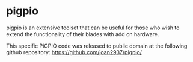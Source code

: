 pigpio
======

pigpio is an extensive toolset that can be useful for those who wish to extend the functionality of their blades with add on hardware.

This specific PiGPIO code was released to public domain at the following github repository:
https://github.com/joan2937/pigpio/
